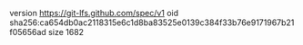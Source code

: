 version https://git-lfs.github.com/spec/v1
oid sha256:ca654db0ac2118315e6c1d8ba83525e0139c384f33b76e9171967b21f05656ad
size 1682
